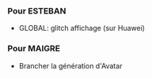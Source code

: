 ### Pour ESTEBAN

- GLOBAL: glitch affichage (sur Huawei)

### Pour MAIGRE

- Brancher la génération d'Avatar

